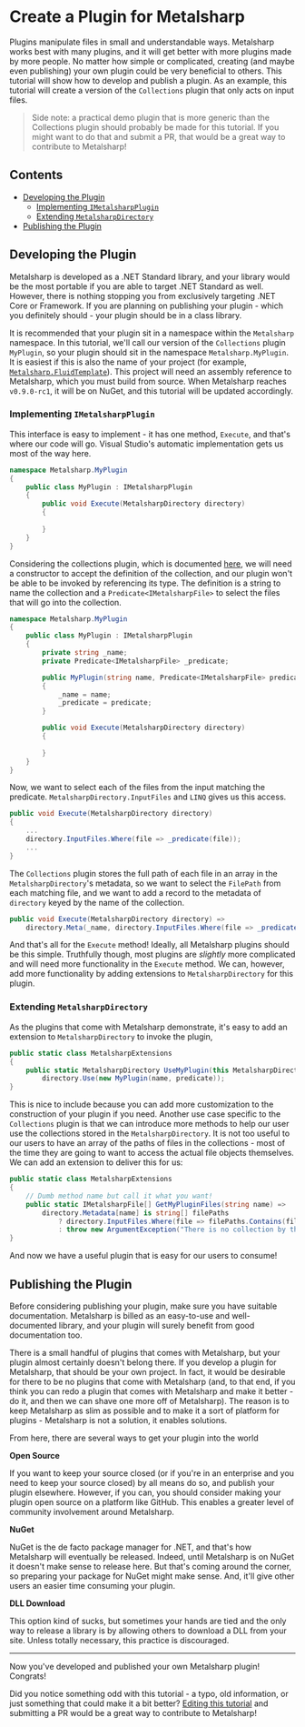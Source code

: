 # Create a Plugin for Metalsharp

Plugins manipulate files in small and understandable ways. Metalsharp works best with many plugins, and it will get better with more plugins made by more people. No matter how simple or complicated, creating (and maybe even publishing) your own plugin could be very beneficial to others. This tutorial will show how to develop and publish a plugin. As an example, this tutorial will create a version of the `Collections` plugin that only acts on input files.

> Side note: a practical demo plugin that is more generic than the Collections plugin should probably be made for this tutorial. If you might want to do that and submit a PR, that would be a great way to contribute to Metalsharp!

## Contents

* [Developing the Plugin]()
  * [Implementing `IMetalsharpPlugin`]()
  * [Extending `MetalsharpDirectory`]()
* [Publishing the Plugin]()

## Developing the Plugin

Metalsharp is developed as a .NET Standard library, and your library would be the most portable if you are able to target .NET Standard as well. However, there is nothing stopping you from exclusively targeting .NET Core or Framework. If you are planning on publishing your plugin - which you definitely should - your plugin should be in a class library.

It is recommended that your plugin sit in a namespace within the `Metalsharp` namespace. In this tutorial, we'll call our version of the `Collections` plugin `MyPlugin`, so your plugin should sit in the namespace `Metalsharp.MyPlugin`. It is easiest if this is also the name of your project (for example, [`Metalsharp.FluidTemplate`](https://github.com/IanWold/Metalsharp.FluidTemplate)). This project will need an assembly reference to Metalsharp, which you must build from source. When Metalsharp reaches `v0.9.0-rc1`, it will be on NuGet, and this tutorial will be updated accordingly.

### Implementing `IMetalsharpPlugin`

This interface is easy to implement - it has one method, `Execute`, and that's where our code will go. Visual Studio's automatic implementation gets us most of the way here.

```c#
namespace Metalsharp.MyPlugin
{
    public class MyPlugin : IMetalsharpPlugin
    {
        public void Execute(MetalsharpDirectory directory)
        {
        
        }
    }
}
```

Considering the collections plugin, which is documented [here](https://github.com/IanWold/Metalsharp/blob/master/Metalsharp.Documentation/api.md#collections), we will need a constructor to accept the definition of the collection, and our plugin won't be able to be invoked by referencing its type. The definition is a string to name the collection and a `Predicate<IMetalsharpFile>` to select the files that will go into the collection.

```c#
namespace Metalsharp.MyPlugin
{
    public class MyPlugin : IMetalsharpPlugin
    {
		private string _name;
		private Predicate<IMetalsharpFile> _predicate;

		public MyPlugin(string name, Predicate<IMetalsharpFile> predicate)
		{
			_name = name;
			_predicate = predicate;
		}

        public void Execute(MetalsharpDirectory directory)
        {
            
        }
    }
}
```

Now, we want to select each of the files from the input matching the predicate. `MetalsharpDirectory.InputFiles` and `LINQ` gives us this access.

```c#
public void Execute(MetalsharpDirectory directory)
{
	...
	directory.InputFiles.Where(file => _predicate(file));
	...
}
```

The `Collections` plugin stores the full path of each file in an array in the `MetalsharpDirectory`'s metadata, so we want to select the `FilePath` from each matching file, and we want to add a record to the metadata of `directory` keyed by the name of the collection.


```c#
public void Execute(MetalsharpDirectory directory) =>
	directory.Meta(_name, directory.InputFiles.Where(file => _predicate(file)).Select(file => file.FilePath).ToArray());
```

And that's all for the `Execute` method! Ideally, all Metalsharp plugins should be this simple. Truthfully though, most plugins are *slightly* more complicated and will need more functionality in the `Execute` method. We can, however, add more functionality by adding extensions to `MetalsharpDirectory` for this plugin.

### Extending `MetalsharpDirectory`

As the plugins that come with Metalsharp demonstrate, it's easy to add an extension to `MetalsharpDirectory` to invoke the plugin,

```c#
public static class MetalsharpExtensions
{
	public static MetalsharpDirectory UseMyPlugin(this MetalsharpDirectory directory, string name, Predicate<IMetalsharpFile> predicate) =>
		directory.Use(new MyPlugin(name, predicate));
}
```

This is nice to include because you can add more customization to the construction of your plugin if you need. Another use case specific to the `Collections` plugin is that we can introduce more methods to help our user use the collections stored in the `MetalsharpDirectory`. It is not too useful to our users to have an array of the paths of files in the collections - most of the time they are going to want to access the actual file objects themselves. We can add an extension to deliver this for us:

```c#
public static class MetalsharpExtensions
{
	// Dumb method name but call it what you want!
	public static IMetalsharpFile[] GetMyPluginFiles(string name) =>
		directory.Metadata[name] is string[] filePaths
			? directory.InputFiles.Where(file => filePaths.Contains(file.FilePath))
			: throw new ArgumentException("There is no collection by the name " + name);
}
```

And now we have a useful plugin that is easy for our users to consume!

## Publishing the Plugin

Before considering publishing your plugin, make sure you have suitable documentation. Metalsharp is billed as an easy-to-use and well-documented library, and your plugin will surely benefit from good documentation too.

There is a small handful of plugins that comes with Metalsharp, but your plugin almost certainly doesn't belong there. If you develop a plugin for Metalsharp, that should be your own project. In fact, it would be desirable for there to be no plugins that come with Metalsharp (and, to that end, if you think you can redo a plugin that comes with Metalsharp and make it better - do it, and then we can shave one more off of Metalsharp). The reason is to keep Metalsharp as slim as possible and to make it a sort of platform for plugins - Metalsharp is not a solution, it enables solutions.

From here, there are several ways to get your plugin into the world

**Open Source**

If you want to keep your source closed (or if you're in an enterprise and you need to keep your source closed) by all means do so, and publish your plugin elsewhere. However, if you can, you should consider making your plugin open source on a platform like GitHub. This enables a greater level of community involvement around Metalsharp.

**NuGet**

NuGet is the de facto package manager for .NET, and that's how Metalsharp will eventually be released. Indeed, until Metalsharp is on NuGet it doesn't make sense to release here. But that's coming around the corner, so preparing your package for NuGet might make sense. And, it'll give other users an easier time consuming your plugin.

**DLL Download**

This option kind of sucks, but sometimes your hands are tied and the only way to release a library is by allowing others to download a DLL from your site. Unless totally necessary, this practice is discouraged.

---

Now you've developed and published your own Metalsharp plugin! Congrats!

Did you notice something odd with this tutorial - a typo, old information, or just something that could make it a bit better? [Editing this tutorial](https://github.com/IanWold/Metalsharp/edit/master/Metalsharp.Documentation/tutorial-plugin.md) and submitting a PR would be a great way to contribute to Metalsharp!
